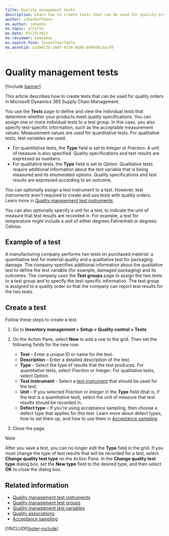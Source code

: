 ```yaml
---
title: Quality management tests
description: Learn how to create tests that can be used for quality orders in Microsoft Dynamics 365 Supply Chain Management, including test examples.
author: johanhoffmann
ms.author: johanho
ms.topic: article
ms.date: 03/23/2021
ms.reviewer: kamaybac
ms.search.form: InventTestTable
ms.assetid: a1d9417b-268f-4334-8ab6-8499d6c3acf0
---
```


# Quality management tests

[!include [banner](../includes/banner.md)]

This article describes how to create tests that can be used for quality orders in Microsoft Dynamics 365 Supply Chain Management.

You use the **Tests** page to define and view the individual tests that determine whether your products meet quality specifications. You can assign one or more individual tests to a test group. In this case, you also specify test-specific information, such as the acceptable measurement values. Measurement values are used for quantitative tests. For qualitative tests, test variables are used.

- For quantitative tests, the **Type** field is set to *Integer* or *Fraction*. A unit of measure is also specified. Quality specifications and test results are expressed as numbers.
- For qualitative tests, the **Type** field is set to *Option*. Qualitative tests require additional information about the test variable that is being measured and its enumerated options. Quality specifications and test results are expressed according to an outcome.

You can optionally assign a test instrument to a test. However, test instruments aren't required to create and use tests with quality orders. Learn more in [Quality management test instruments](quality-test-instruments.md).

You can also optionally specify a unit for a test, to indicate the unit of measure that test results are recorded in. For example, a test for temperature might include a unit of either degrees Fahrenheit or degrees Celsius.

## Example of a test

A manufacturing company performs two tests on purchased material: a quantitative test for material quality and a qualitative test for packaging damage. The company specifies additional information about the qualitative test to define the test variable (for example, damaged packaging) and its outcomes. The company uses the **Test groups** page to assign the two tests to a test group and to specify the test-specific information. The test group is assigned to a quality order so that the company can report test results for the two tests.

## Create a test

Follow these steps to create a test.

1. Go to **Inventory management \> Setup \> Quality control \> Tests**.
1. On the Action Pane, select **New** to add a row to the grid. Then set the following fields for the new row:

    - **Test** – Enter a unique ID or name for the test.
    - **Description** – Enter a detailed description of the test.
    - **Type** – Select the type of results that the test produces. For quantitative tests, select *Fraction* or *Integer*. For qualitative tests, select *Option*.
    - **Test instrument** – Select a [test instrument](quality-test-instruments.md) that should be used for the test.
    - **Unit** – If you selected *Fraction* or *Integer* in the **Type** field (that is, if the test is a quantitative test), select the unit of measure that test results should be recorded in.
    - **Defect type** – If you're using acceptance sampling, then choose a defect type that applies for this test. Learn more about defect types, how to set them up, and how to use them in [Acceptance sampling](quality-acceptance-sampling.md).

1. Close the page.

> [!NOTE]
> After you save a test, you can no longer edit the **Type** field in the grid. If you must change the type of test results that will be recorded for a test, select **Change quality test type** on the Action Pane. In the **Change quality test type** dialog box, set the **New type** field to the desired type, and then select **OK** to close the dialog box.

## Related information

- [Quality management test instruments](quality-test-instruments.md)
- [Quality management test groups](quality-test-groups.md)
- [Quality management test variables](quality-test-variables.md)
- [Quality associations](quality-associations.md)
- [Acceptance sampling](quality-acceptance-sampling.md)

[!INCLUDE[footer-include](../../includes/footer-banner.md)]
